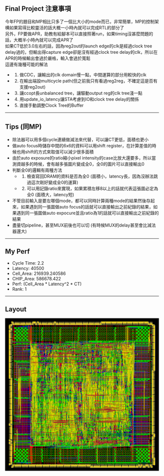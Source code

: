 ## Final Project 注意事項
今年FP的題目和MP相比只多了一個比大小的mode而已，非常簡單，MP的控制架構如果寫得比較靈活的話大概一小時內就可以完成RTL的部分了  
另外，FP要做APR，助教有給腳本可以直接照著run，如果timing沒甚麼問題的話，大概半小時內就可以完成APR了  
如果CT低於3.0左右的話，因為reg2out的launch edge的clk是經過clock tree delay過的，但輸出得capture edge卻是沒有經過clock tree delay的clk，所以在APR的時候輸出會過於嚴格，輸入會過於寬鬆  
這邊有幾種可能的解法
- 1. 做CDC，讓輸出的clk domain慢一點，中間運算的部分用較快的clk  
- 2. 在輸出端設multicycle path(但之前我只有看過reg2reg，不確定這是否有支援reg2out)
- 3. 讓ccopt長unbalanced tree，讓驅動output reg的clk tree淺一點
- 4. 用update_io_latency讓STA考慮到IO和clock tree delay的關係
- 5. 直接手動調整Clock Tree的Buffer

---

## Tips (同MP)
- 除法器可以用多個cycle連續做減法來代替，可以讓CT更低，面積也更小
- 做auto focus時儲存中間的6x6的資料可以用shift register，在計算差值的時候也用shift的方式來取值可以減少很多面積
- 由於auto exposure的ratio縮小pixel intensity的case比放大還要多，所以當測資越多的時候，會有越多張圖片變成全0，全0的圖片可以直接輸出0
- 判斷全0的邏輯有兩種方法
  - 1. 檢查寫回DRAM的資料是否為全0 (面積小，latency長，因為沒辦法跳過這次剛好變成全0的運算)
  - 2. 可以用記錄ratio來實現，如果累積左移8以上的話就代表這張圖必定為全0 (面積大，latency短)
- 不管目前輸入是要左哪個mode，都可以同時計算兩種mode的結果然後存起來，如果遇到同一張圖做auto focus的話就可以直接輸出之前紀錄的結果，如果遇到同一張圖做auto expocure並且ratio為1的話就可以直接輸出之前紀錄的結果
- 盡量切pipeline，甚至MUX前後也可以切 (有時候MUX的delay甚至會比減法器還大)

---

## My Perf
- Cycle Time: 2.2
- Latency: 40500
- Cell_Area: 216939.240586
- CHIP_Area: 586678.422
- Perf:  (Cell_Area * Latency^2 * CT)
- Rank: 1

---

## Layout
![Layout](Layout.png)

